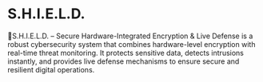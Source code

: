 # S.H.I.E.L.D.
🎯S.H.I.E.L.D. – Secure Hardware-Integrated Encryption &amp; Live Defense is a robust cybersecurity system that combines hardware-level encryption with real-time threat monitoring. It protects sensitive data, detects intrusions instantly, and provides live defense mechanisms to ensure secure and resilient digital operations.

